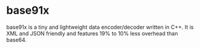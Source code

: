 base91x
=======

base91x is a tiny and lightweight data encoder/decoder written in C++. It is XML and JSON friendly and features 19% to 10% less overhead than base64.